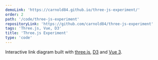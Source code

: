 ```yaml
---
demoLink: 'https://carnold84.github.io/three-js-experiment/'
order: 2
path: '/code/three-js-experiment'
repositoryLink: 'https://github.com/carnold84/three-js-experiment'
tags: 'Three.js, Vue, D3'
title: 'Three.js Experiment'
type: 'code'
---
```


Interactive link diagram built with [three.js](https://threejs.org), [D3](https://d3js.org) and [Vue 3](https://v3.vuejs.org).
